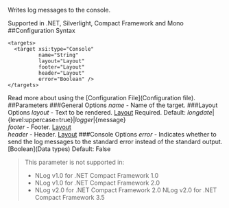 Writes log messages to the console. 

Supported in .NET, Silverlight, Compact Framework and Mono
##Configuration Syntax
```
<targets>
  <target xsi:type="Console"
          name="String"
          layout="Layout"
          footer="Layout"
          header="Layout"
          error="Boolean" />
</targets>
```
Read more about using the [Configuration File](Configuration file).
##Parameters
###General Options
_name_ - Name of the target.
###Layout Options
_layout_ - Text to be rendered. [Layout](Layouts) Required. Default: ${longdate}|${level:uppercase=true}|${logger}|${message}  
_footer_ - Footer. [Layout](Layouts)  
_header_ - Header. [Layout](Layouts)
###Console Options
_error_ - Indicates whether to send the log messages to the standard error instead of the standard output. [Boolean](Data types) Default: False
> This parameter is not supported in:
> * NLog v1.0 for .NET Compact Framework 1.0
> * NLog v1.0 for .NET Compact Framework 2.0
> * NLog v2.0 for .NET Compact Framework 2.0
NLog v2.0 for .NET Compact Framework 3.5
